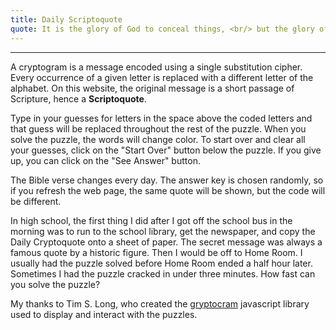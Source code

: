 ```yaml
---
title: Daily Scriptoquote
quote: It is the glory of God to conceal things, <br/> but the glory of kings is to search things out. <br/> - Proverbs 25:2
---
```


  <!-- 
  For the Gryptoquote puzzle, the host can be any block-level element where we want to store our puzzle. 
  Add the "grypt-host" class to the element to use our default CSS as a base for the styling. 
  -->
  <div class="grypt-host">
  </div>

<hr/>

A cryptogram is a message encoded using a single substitution cipher. Every occurrence of a given letter is replaced with a different letter of the alphabet. On this website, the original message is a short passage of Scripture,
hence a **Scriptoquote**.

Type in your guesses for letters in the space above the coded letters and that guess will be replaced throughout the rest of the puzzle. When you solve the puzzle, the words will change color. To start over and clear all your guesses, click on the "Start Over" button below the puzzle. If you give up, you can click on the "See Answer" button.

The Bible verse changes every day. The answer key is chosen randomly, so if you refresh the web page, the same quote
will be shown, but the code will be different.

In high school, the first thing I did after I got off the school bus in the morning was to run to the school library, 
get the newspaper, and copy the Daily Cryptoquote onto a sheet of paper. The secret message was always a famous 
quote by a historic figure. Then I would be off to Home Room. I usually had the puzzle solved before Home Room ended
a half hour later. Sometimes I had the puzzle cracked in under three minutes. How fast can you solve the puzzle?

My thanks to Tim S. Long, who created the [gryptocram](https://github.com/tlong314/gryptocram) javascript library used to display and interact with the puzzles.

